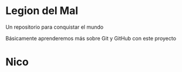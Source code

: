 # Legion del Mal
Un repositorio para conquistar el mundo

Básicamente aprenderemos más sobre Git y GitHub con este proyecto

# Nico